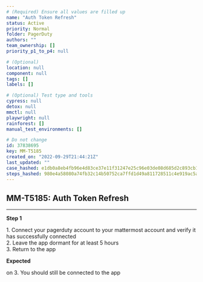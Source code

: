 ```yaml
---
# (Required) Ensure all values are filled up
name: "Auth Token Refresh"
status: Active
priority: Normal
folder: PagerDuty
authors: ""
team_ownership: []
priority_p1_to_p4: null

# (Optional)
location: null
component: null
tags: []
labels: []

# (Optional) Test type and tools
cypress: null
detox: null
mmctl: null
playwright: null
rainforest: []
manual_test_environments: []

# Do not change
id: 37838695
key: MM-T5185
created_on: "2022-09-29T21:44:21Z"
last_updated: ""
case_hashed: e1db0a8eb4fb96e4d83ce37e11f31247e25c96e03de08d685d2c893cb15ec314833196343ebb6e553330567c03d150b6
steps_hashed: 980e4a58080a74fb32c14b50752ca7ffd1d49a811728511c4e919ac5afb8265e3e58c11fb3a00943841981b1b730d578
---
```


<!-- (Auto-generated) Based on frontmatter's "key" and "name" -->

## MM-T5185: Auth Token Refresh

---

**Step 1**

1\. Connect your pagerduty account to your mattermost account and verify it has successfully connected\
2\. Leave the app dormant for at least 5 hours\
3\. Return to the app

**Expected**

on 3. You should still be connected to the app

